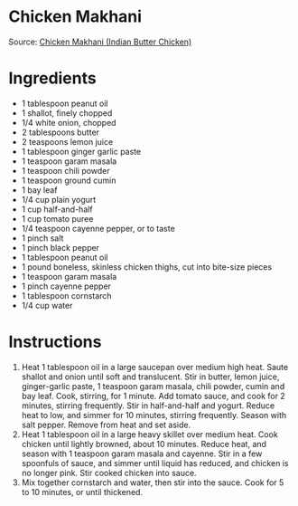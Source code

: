 # Chicken Makhani

Source: [Chicken Makhani (Indian Butter Chicken)](http://allrecipes.com/recipe/45957/chicken-makhani-indian-butter-chicken/)

# Ingredients
* 1 tablespoon peanut oil
* 1 shallot, finely chopped
* 1/4 white onion, chopped
* 2 tablespoons butter
* 2 teaspoons lemon juice
* 1 tablespoon ginger garlic paste
* 1 teaspoon garam masala
* 1 teaspoon chili powder
* 1 teaspoon ground cumin
* 1 bay leaf
* 1/4 cup plain yogurt
* 1 cup half-and-half
* 1 cup tomato puree
* 1/4 teaspoon cayenne pepper, or to taste
* 1 pinch salt
* 1 pinch black pepper
* 1 tablespoon peanut oil
* 1 pound boneless, skinless chicken thighs, cut into bite-size pieces
* 1 teaspoon garam masala
* 1 pinch cayenne pepper
* 1 tablespoon cornstarch
* 1/4 cup water

# Instructions
1. Heat 1 tablespoon oil in a large saucepan over medium high heat. Saute shallot and onion until soft and translucent. Stir in butter, lemon juice, ginger-garlic paste, 1 teaspoon garam masala, chili powder, cumin and bay leaf. Cook, stirring, for 1 minute. Add tomato sauce, and cook for 2 minutes, stirring frequently. Stir in half-and-half and yogurt. Reduce heat to low, and simmer for 10 minutes, stirring frequently. Season with salt pepper. Remove from heat and set aside.
1. Heat 1 tablespoon oil in a large heavy skillet over medium heat. Cook chicken until lightly browned, about 10 minutes. Reduce heat, and season with 1 teaspoon garam masala and cayenne. Stir in a few spoonfuls of sauce, and simmer until liquid has reduced, and chicken is no longer pink. Stir cooked chicken into sauce.
1. Mix together cornstarch and water, then stir into the sauce. Cook for 5 to 10 minutes, or until thickened.
